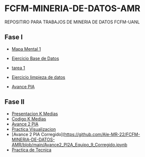 # FCFM-MINERIA-DE-DATOS-AMR
REPOSITIRO PARA TRABAJOS DE MINERIA DE DATOS FCFM-UANL
## Fase I
- [Mapa Mental 1](https://github.com/Ale-MR-22/FCFM-MINERIA-DE-DATOS-AMR/blob/main/Mapa%20Mental_AMR.pdf)

- [Ejercicio Base de Datos](https://github.com/Ale-MR-22/FCFM-MINERIA-DE-DATOS-AMR/blob/main/Equipo_9-EjercicioBaseDeDatos.pdf)

- [tarea 1](https://github.com/Ale-MR-22/FCFM-MINERIA-DE-DATOS-AMR/blob/main/Ej_Python_1844656.ipynb)

- [Ejercicio limpieza de datos](https://github.com/Ale-MR-22/FCFM-MINERIA-DE-DATOS-AMR/blob/main/Ej_Limpieza_Equipo_9.ipynb) 

- [Avance PIA](https://github.com/Ale-MR-22/FCFM-MINERIA-DE-DATOS-AMR/blob/main/Avance1_PIA_Equipo_9.ipynb)
## Fase II 
- [Presentacion K Medias](https://github.com/Ale-MR-22/FCFM-MINERIA-DE-DATOS-AMR/blob/main/Presentacion_K-medias_Equipo9.pdf)
- [Codigo K Medias](https://github.com/Ale-MR-22/FCFM-MINERIA-DE-DATOS-AMR/blob/main/Ejemplo_K-medias_Equipo9.R)
- [Avance 2 PIA](https://colab.research.google.com/drive/1nbHk7o8DKXRXzUFl_OFWNreqHW6V7BBe?usp=sharing)
- [Practica Visualizacion ](https://github.com/Ale-MR-22/FCFM-MINERIA-DE-DATOS-AMR/blob/main/Visualizacion_Equipo_9.ipynb)
- [Avance 2 PIA Corregido](https://github.com/Ale-MR-22/FCFM-MINERIA-DE-DATOS-AMR/blob/main/Avance2_PI2A_Equipo_9_Corregido.ipynb 
- [Practica de Tecnica](https://github.com/Ale-MR-22/FCFM-MINERIA-DE-DATOS-AMR/blob/main/Pr%C3%A1ctica_t%C3%A9cnica_Equipo9.ipynb)
